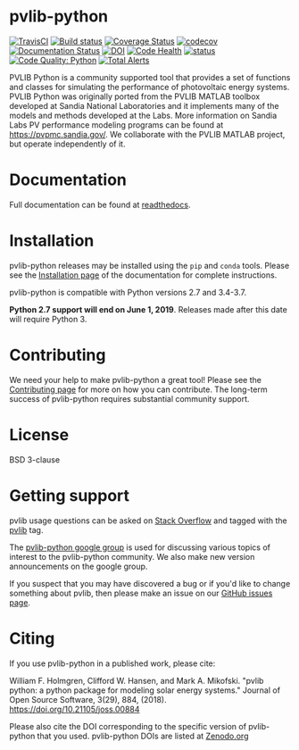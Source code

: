 pvlib-python
============

[![TravisCI](https://travis-ci.org/pvlib/pvlib-python.svg?branch=master)](https://travis-ci.org/pvlib/pvlib-python)
[![Build status](https://ci.appveyor.com/api/projects/status/gr2eyhc84tvtkopk?svg=true)](https://ci.appveyor.com/project/wholmgren/pvlib-python-fv2to)
[![Coverage Status](https://img.shields.io/coveralls/pvlib/pvlib-python.svg)](https://coveralls.io/r/pvlib/pvlib-python)
[![codecov](https://codecov.io/gh/pvlib/pvlib-python/branch/master/graph/badge.svg)](https://codecov.io/gh/pvlib/pvlib-python)
[![Documentation Status](https://readthedocs.org/projects/pvlib-python/badge/?version=latest)](http://pvlib-python.readthedocs.org/en/latest/)
[![DOI](https://zenodo.org/badge/DOI/10.5281/zenodo.2554311.svg)](https://doi.org/10.5281/zenodo.2554311)
[![Code Health](https://landscape.io/github/pvlib/pvlib-python/master/landscape.svg?style=flat)](https://landscape.io/github/pvlib/pvlib-python/master)
[![status](http://joss.theoj.org/papers/41187535cad22dd4b076c89b72f874b1/status.svg)](http://joss.theoj.org/papers/41187535cad22dd4b076c89b72f874b1)
[![Code Quality: Python](https://img.shields.io/lgtm/grade/python/g/pvlib/pvlib-python.svg?logo=lgtm&logoWidth=18)](https://lgtm.com/projects/g/pvlib/pvlib-python/context:python)
[![Total Alerts](https://img.shields.io/lgtm/alerts/g/pvlib/pvlib-python.svg?logo=lgtm&logoWidth=18)](https://lgtm.com/projects/g/pvlib/pvlib-python/alerts)


PVLIB Python is a community supported tool that provides a set of
functions and classes for simulating the performance of photovoltaic
energy systems. PVLIB Python was originally ported from the PVLIB MATLAB
toolbox developed at Sandia National Laboratories and it implements many
of the models and methods developed at the Labs. More information on
Sandia Labs PV performance modeling programs can be found at
https://pvpmc.sandia.gov/. We collaborate with the PVLIB MATLAB project,
but operate independently of it.


Documentation
=============

Full documentation can be found at [readthedocs](http://pvlib-python.readthedocs.io/en/latest/).


Installation
============

pvlib-python releases may be installed using the ``pip`` and ``conda`` tools.
Please see the [Installation page](http://pvlib-python.readthedocs.io/en/latest/installation.html) of the documentation for complete instructions.

pvlib-python is compatible with Python versions 2.7 and 3.4-3.7.

**Python 2.7 support will end on June 1, 2019**. Releases made after this
date will require Python 3.


Contributing
============

We need your help to make pvlib-python a great tool!
Please see the [Contributing page](http://pvlib-python.readthedocs.io/en/latest/contributing.html) for more on how you can contribute.
The long-term success of pvlib-python requires substantial community support.


License
=======

BSD 3-clause


Getting support
===============

pvlib usage questions can be asked on
[Stack Overflow](http://stackoverflow.com) and tagged with
the [pvlib](http://stackoverflow.com/questions/tagged/pvlib) tag.

The [pvlib-python google group](https://groups.google.com/forum/#!forum/pvlib-python)
is used for discussing various topics of interest to the pvlib-python
community. We also make new version announcements on the google group.

If you suspect that you may have discovered a bug or if you'd like to
change something about pvlib, then please make an issue on our
[GitHub issues page](https://github.com/pvlib/pvlib-python/issues).


Citing
======

If you use pvlib-python in a published work, please cite:

  William F. Holmgren, Clifford W. Hansen, and Mark A. Mikofski.
  "pvlib python: a python package for modeling solar energy systems."
  Journal of Open Source Software, 3(29), 884, (2018).
  https://doi.org/10.21105/joss.00884

Please also cite the DOI corresponding to the specific version of
pvlib-python that you used. pvlib-python DOIs are listed at
[Zenodo.org](https://zenodo.org/search?page=1&size=20&q=conceptrecid:593284&all_versions&sort=-version)